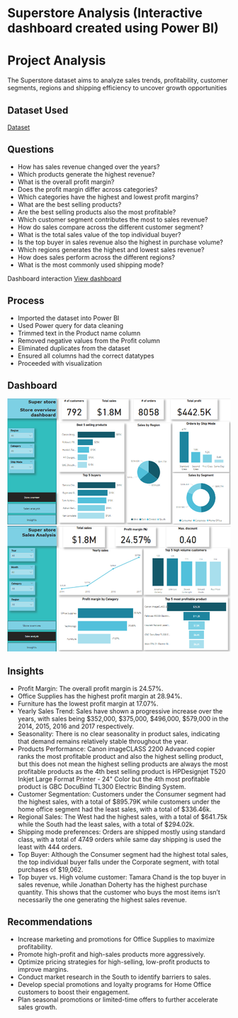 # Superstore Analysis (Interactive dashboard created using Power BI)
# Project Analysis
The Superstore dataset aims to analyze sales trends, profitability, customer segments, regions and shipping efficiency to uncover growth opportunities

## Dataset Used
[Dataset](https://github.com/Ramlah0/Superstore-Sales-Analysis/blob/main/Sample%20-%20Superstore.csv)

## Questions
- How has sales revenue changed over the years?
- Which products generate the highest revenue?
- What is the overall profit margin?
- Does the profit margin differ across categories?
- Which categories have the highest and lowest profit margins?
- What are the best selling products?
- Are the best selling products also the most profitable?
- Which customer segment contributes the most to sales revenue?
- How do sales compare across the different customer segment?
- What is the total sales value of the top individual buyer?
- Is the top buyer in sales revenue also the highest in purchase volume?
- Which regions generates the highest and lowest sales revenue?
- How does sales perform across the different regions?
- What is the most commonly used shipping mode?

Dashboard interaction [View dashboard](https://github.com/Ramlah0/Superstore-Sales-Analysis/blob/main/Super%20store.pbix)

## Process
- Imported the dataset into Power BI
- Used Power query for data cleaning
- Trimmed text in the Product name column
- Removed negative values from the Profit column
- Eliminated duplicates from the dataset
- Ensured all columns had the correct datatypes
- Proceeded with visualization

## Dashboard
![Superstore 1](https://github.com/Ramlah0/Superstore-Sales-Analysis/blob/main/Superstore%201.PNG)
![Superstore 2](https://github.com/Ramlah0/Superstore-Sales-Analysis/blob/main/Superstore%202.PNG)

## Insights
- Profit Margin: The overall profit margin is 24.57%.
- Office Supplies has the highest profit margin at 28.94%.
- Furniture has the lowest profit margin at 17.07%.
- Yearly Sales Trend: Sales have shown a progressive increase over the years, with sales being $352,000, $375,000, $496,000, $579,000 in the 2014, 2015, 2016 and 2017 respectively.
- Seasonality: There is no clear seasonality in product sales, indicating that demand remains relatively stable throughout the year.
- Products Performance: Canon imageCLASS 2200 Advanced copier ranks the most profitable product and also the highest selling product, but this does not mean the highest selling products are always the most profitable products as the 4th best selling product is HPDesignjet T520 Inkjet Large Format Printer - 24" Color but the 4th most profitable product is GBC DocuBind TL300 Electric Binding System.
- Customer Segmentation: Customers under the Consumer segment had the highest sales, with a total of $895.79K while customers under the home office segment had the least sales, with a total of $336.46k.
- Regional Sales: The West had the highest sales, with a total of $641.75k while the South had the least sales, with a total of $294.02k.
- Shipping mode preferences: Orders are shipped mostly using standard class, with a total of 4749 orders while same day shipping is used the least with 444 orders.
- Top Buyer: Although the Consumer segment had the highest total sales, the top individual buyer falls under the Corporate segment, with total purchases of $19,062.
- Top buyer vs. High volume customer: Tamara Chand is the top buyer in sales revenue, while Jonathan Doherty has the highest purchase quantity. This shows that the customer who buys the most items isn’t necessarily the one generating the highest sales revenue.

## Recommendations
- Increase marketing and promotions for Office Supplies to maximize profitability.
- Promote high-profit and high-sales products more aggressively.
- Optimize pricing strategies for high-selling, low-profit products to improve margins.
- Conduct market research in the South to identify barriers to sales.
- Develop special promotions and loyalty programs for Home Office customers to boost their engagement.
- Plan seasonal promotions or limited-time offers to further accelerate sales growth.
